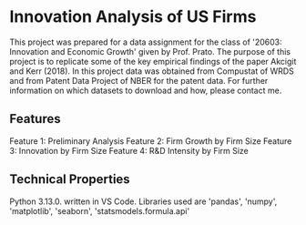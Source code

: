 # Innovation Analysis of US Firms
This project was prepared for a data assignment for the class of '20603: Innovation and Economic Growth' given by Prof. Prato. 
The purpose of this project is to replicate some of the key empirical findings of the paper Akcigit and Kerr (2018).
In this project data was obtained from Compustat of WRDS and from Patent Data Project of NBER for the patent data. For further information on which datasets to download and how, please contact me.

## Features
Feature 1: Preliminary Analysis
Feature 2: Firm Growth by Firm Size
Feature 3: Innovation by Firm Size
Feature 4: R&D Intensity by Firm Size

## Technical Properties
Python 3.13.0. written in VS Code.
Libraries used are 'pandas', 'numpy', 'matplotlib', 'seaborn', 'statsmodels.formula.api'
